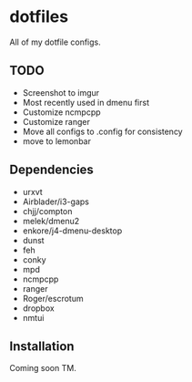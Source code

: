 dotfiles
========

All of my dotfile configs.

## TODO

- Screenshot to imgur
- Most recently used in dmenu first
- Customize ncmpcpp
- Customize ranger
- Move all configs to .config for consistency
- move to lemonbar

## Dependencies

- urxvt
- Airblader/i3-gaps
- chjj/compton
- melek/dmenu2
- enkore/j4-dmenu-desktop
- dunst
- feh
- conky
- mpd
- ncmpcpp
- ranger
- Roger/escrotum
- dropbox
- nmtui

## Installation

Coming soon TM.
